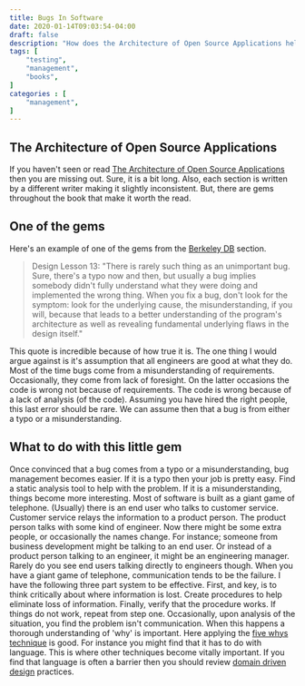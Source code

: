 ```yaml
---
title: Bugs In Software
date: 2020-01-14T09:03:54-04:00
draft: false
description: "How does the Architecture of Open Source Applications help to understand bugs better? Read this to know more."
tags: [
    "testing",
    "management",
    "books",
]
categories : [
    "management",
]
---
```

## The Architecture of Open Source Applications
If you haven't seen or read [The Architecture of Open Source Applications](http://aosabook.org/en/intro1.html) then you are missing out.
Sure, it is a bit long.
Also, each section is written by a different writer making it slightly inconsistent.
But, there are gems throughout the book that make it worth the read.

## One of the gems
Here's an example of one of the gems from the [Berkeley DB](http://aosabook.org/en/bdb.html) section.

> Design Lesson 13: "There is rarely such thing as an unimportant bug. Sure, there's a typo now and then, but usually a bug implies somebody didn't fully understand what they were doing and implemented the wrong thing. When you fix a bug, don't look for the symptom: look for the underlying cause, the misunderstanding, if you will, because that leads to a better understanding of the program's architecture as well as revealing fundamental underlying flaws in the design itself."

This quote is incredible because of how true it is.
The one thing I would argue against is it's assumption that all engineers are good at what they do.
Most of the time bugs come from a misunderstanding of requirements.
Occasionally, they come from lack of foresight.
On the latter occasions the code is wrong not because of requirements.
The code is wrong because of a lack of analysis (of the code).
Assuming you have hired the right people, this last error should be rare.
We can assume then that a bug is from either a typo or a misunderstanding.

## What to do with this little gem
Once convinced that a bug comes from a typo or a misunderstanding, bug management becomes easier.
If it is a typo then your job is pretty easy.
Find a static analysis tool to help with the problem.
If it is a misunderstanding, things become more interesting.
Most of software is built as a giant game of telephone.
(Usually) there is an end user who talks to customer service.
Customer service relays the information to a product person.
The product person talks with some kind of engineer.
Now there might be some extra people, or occasionally the names change.
For instance; someone from business development might be talking to an end user.
Or instead of a product person talking to an engineer, it might be an engineering manager.
Rarely do you see end users talking directly to engineers though.
When you have a giant game of telephone, communication tends to be the failure.
I have the following three part system to be effective.
First, and key, is to think critically about where information is lost.
Create procedures to help eliminate loss of information.
Finally, verify that the procedure works.
If things do not work, repeat from step one.
Occasionally, upon analysis of the situation, you find the problem isn't communication.
When this happens a thorough understanding of 'why' is important.
Here applying the [five whys technique](https://en.wikipedia.org/wiki/5_Whys) is good.
For instance you might find that it has to do with language.
This is where other techniques become vitally important.
If you find that language is often a barrier then you should review [domain driven design](https://en.wikipedia.org/wiki/Domain-driven_design) practices.


